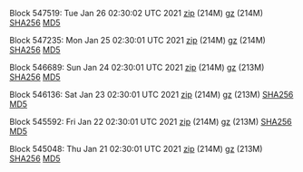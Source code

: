 Block 547519: Tue Jan 26 02:30:02 UTC 2021 [zip](https://files.01coin.io/mainnet/2021-01-26/bootstrap.dat.zip) (214M) [gz](https://files.01coin.io/mainnet/2021-01-26/bootstrap.dat.tar.gz) (214M) [SHA256](https://files.01coin.io/mainnet/2021-01-26/sha256.txt) [MD5](https://files.01coin.io/mainnet/2021-01-26/md5.txt)

Block 547235: Mon Jan 25 02:30:01 UTC 2021 [zip](https://files.01coin.io/mainnet/2021-01-25/bootstrap.dat.zip) (214M) [gz](https://files.01coin.io/mainnet/2021-01-25/bootstrap.dat.tar.gz) (214M) [SHA256](https://files.01coin.io/mainnet/2021-01-25/sha256.txt) [MD5](https://files.01coin.io/mainnet/2021-01-25/md5.txt)

Block 546689: Sun Jan 24 02:30:01 UTC 2021 [zip](https://files.01coin.io/mainnet/2021-01-24/bootstrap.dat.zip) (214M) [gz](https://files.01coin.io/mainnet/2021-01-24/bootstrap.dat.tar.gz) (213M) [SHA256](https://files.01coin.io/mainnet/2021-01-24/sha256.txt) [MD5](https://files.01coin.io/mainnet/2021-01-24/md5.txt)

Block 546136: Sat Jan 23 02:30:01 UTC 2021 [zip](https://files.01coin.io/mainnet/2021-01-23/bootstrap.dat.zip) (214M) [gz](https://files.01coin.io/mainnet/2021-01-23/bootstrap.dat.tar.gz) (213M) [SHA256](https://files.01coin.io/mainnet/2021-01-23/sha256.txt) [MD5](https://files.01coin.io/mainnet/2021-01-23/md5.txt)

Block 545592: Fri Jan 22 02:30:01 UTC 2021 [zip](https://files.01coin.io/mainnet/2021-01-22/bootstrap.dat.zip) (214M) [gz](https://files.01coin.io/mainnet/2021-01-22/bootstrap.dat.tar.gz) (213M) [SHA256](https://files.01coin.io/mainnet/2021-01-22/sha256.txt) [MD5](https://files.01coin.io/mainnet/2021-01-22/md5.txt)

Block 545048: Thu Jan 21 02:30:01 UTC 2021 [zip](https://files.01coin.io/mainnet/2021-01-21/bootstrap.dat.zip) (214M) [gz](https://files.01coin.io/mainnet/2021-01-21/bootstrap.dat.tar.gz) (213M) [SHA256](https://files.01coin.io/mainnet/2021-01-21/sha256.txt) [MD5](https://files.01coin.io/mainnet/2021-01-21/md5.txt)
